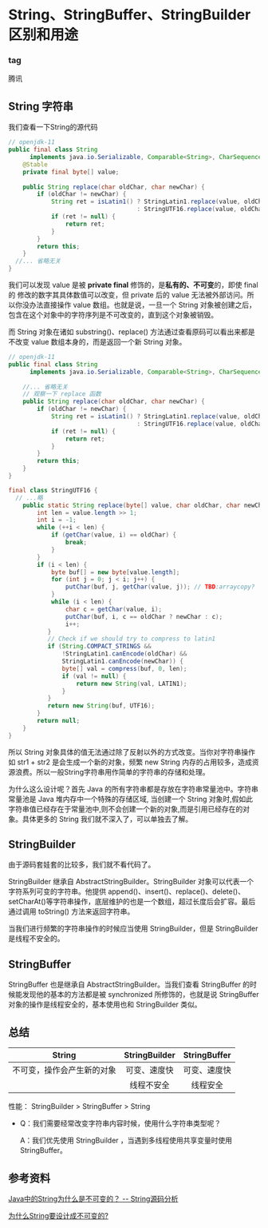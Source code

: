 # String、StringBuffer、StringBuilder区别和用途

### tag

腾讯

## String 字符串

我们查看一下String的源代码

```java
// openjdk-11
public final class String
      implements java.io.Serializable, Comparable<String>, CharSequence {
    @Stable
    private final byte[] value;
  
    public String replace(char oldChar, char newChar) {
        if (oldChar != newChar) {
            String ret = isLatin1() ? StringLatin1.replace(value, oldChar, newChar)
                                    : StringUTF16.replace(value, oldChar, newChar); // 这里只看第二个就可以了
            if (ret != null) {
                return ret;
            }
        }
        return this;
    }
  //... 省略无关
}


```

我们可以发现  value 是被 **private final** 修饰的，是**私有的、不可变**的，即使 final 的 修改的数字其具体数值可以改变，但 private 后的 value 无法被外部访问。所以你没办法直接操作 value 数组。也就是说，一旦一个 String 对象被创建之后，包含在这个对象中的字符序列是不可改变的，直到这个对象被销毁。

而 String 对象在诸如 substring()、replace() 方法通过查看原码可以看出来都是不改变 value 数组本身的，而是返回一个新 String 对象。

```java
// openjdk-11
public final class String
      implements java.io.Serializable, Comparable<String>, CharSequence {
  
    //... 省略无关
    // 观察一下 replace 函数
    public String replace(char oldChar, char newChar) {
        if (oldChar != newChar) {
            String ret = isLatin1() ? StringLatin1.replace(value, oldChar, newChar)
                                    : StringUTF16.replace(value, oldChar, newChar); // 这里只看第二个就可以了
            if (ret != null) {
                return ret;
            }
        }
        return this;
    }
}

final class StringUTF16 {
  // ...略
  	public static String replace(byte[] value, char oldChar, char newChar) {
        int len = value.length >> 1;
        int i = -1;
        while (++i < len) {
            if (getChar(value, i) == oldChar) {
                break;
            }
        }
        if (i < len) {
            byte buf[] = new byte[value.length];
            for (int j = 0; j < i; j++) {
                putChar(buf, j, getChar(value, j)); // TBD:arraycopy?
            }
            while (i < len) {
                char c = getChar(value, i);
                putChar(buf, i, c == oldChar ? newChar : c);
                i++;
           }
           // Check if we should try to compress to latin1
           if (String.COMPACT_STRINGS &&
               !StringLatin1.canEncode(oldChar) &&
               StringLatin1.canEncode(newChar)) {
               byte[] val = compress(buf, 0, len);
               if (val != null) {
                   return new String(val, LATIN1);
               }
           }
           return new String(buf, UTF16);
        }
        return null;
    }
}
```

所以 String 对象具体的值无法通过除了反射以外的方式改变。当你对字符串操作如 str1 + str2 是会生成一个新的对象，频繁 new String 内存的占用较多，造成资源浪费。所以一般String字符串用作简单的字符串的存储和处理。

为什么这么设计呢？首先 Java 的所有字符串都是存放在字符串常量池中。字符串常量池是 Java 堆内存中一个特殊的存储区域, 当创建一个 String 对象时,假如此字符串值已经存在于常量池中,则不会创建一个新的对象,而是引用已经存在的对象。具体更多的 String 我们就不深入了，可以单独去了解。



## StringBuilder

由于源码套娃套的比较多，我们就不看代码了。

StringBuilder 继承自 AbstractStringBuilder。StringBuilder 对象可以代表一个字符系列可变的字符串。他提供 append()、insert()、replace()、delete()、setCharAt()等字符串操作，底层维护的也是一个数组，超过长度后会扩容。最后通过调用 toString() 方法来返回字符串。

当我们进行频繁的字符串操作的时候应当使用 StringBuilder，但是 StringBuilder 是线程不安全的。



## StringBuffer

StringBuffer 也是继承自 AbstractStringBuilder。当我们查看 StringBuffer 的时候能发现他的基本的方法都是被 synchronized 所修饰的，也就是说 StringBuffer 对象的操作是线程安全的，基本使用也和 StringBuilder 类似。



## 总结

|           String           | StringBuilder | StringBuffer |
| :------------------------: | :-----------: | :----------: |
| 不可变，操作会产生新的对象 | 可变、速度快  | 可变、速度快 |
|                            |  线程不安全   |   线程安全   |

性能： StringBuilder > StringBuffer > String

- Q：我们需要经常改变字符串内容时候，使用什么字符串类型呢？

  A：我们优先使用 StringBuilder ，当遇到多线程使用共享变量时使用 StringBuffer。





## 参考资料

[Java中的String为什么是不可变的？ -- String源码分析](https://blog.csdn.net/zhangjg_blog/article/details/18319521)

[为什么String要设计成不可变的?](https://blog.csdn.net/renfufei/article/details/16808775)

